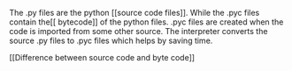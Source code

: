 
The .py files are the python [[source code files]]. While the .pyc files contain the[[ bytecode]] of the python files. .pyc files are created when the code is imported from some other source. The interpreter converts the source .py files to .pyc files which helps by saving time.


[[Difference between source code and byte code]]